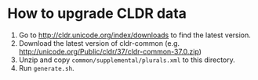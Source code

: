 # How to upgrade CLDR data

1.  Go to http://cldr.unicode.org/index/downloads to find the latest version.
1.  Download the latest version of cldr-common (e.g. http://unicode.org/Public/cldr/37/cldr-common-37.0.zip)
1.  Unzip and copy `common/supplemental/plurals.xml` to this directory.
1.  Run `generate.sh`.
